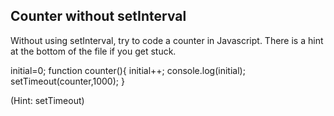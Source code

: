## Counter without setInterval

Without using setInterval, try to code a counter in Javascript. There is a hint at the bottom of the file if you get stuck.


initial=0;
function counter(){
    initial++;
    console.log(initial);
    setTimeout(counter,1000);
}







































































(Hint: setTimeout)